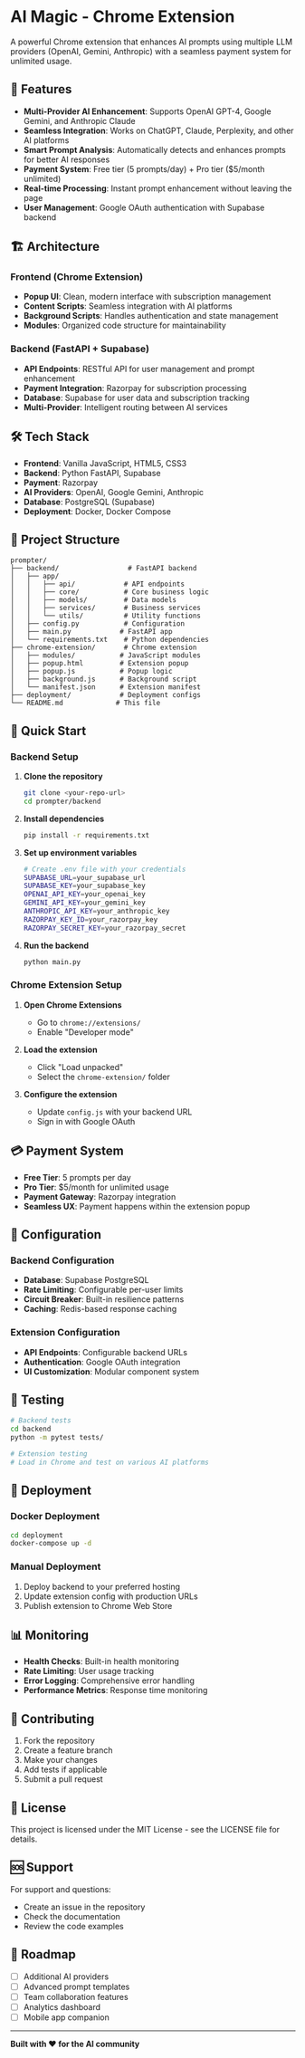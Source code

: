 # AI Magic - Chrome Extension

A powerful Chrome extension that enhances AI prompts using multiple LLM providers (OpenAI, Gemini, Anthropic) with a seamless payment system for unlimited usage.

## 🚀 Features

- **Multi-Provider AI Enhancement**: Supports OpenAI GPT-4, Google Gemini, and Anthropic Claude
- **Seamless Integration**: Works on ChatGPT, Claude, Perplexity, and other AI platforms
- **Smart Prompt Analysis**: Automatically detects and enhances prompts for better AI responses
- **Payment System**: Free tier (5 prompts/day) + Pro tier ($5/month unlimited)
- **Real-time Processing**: Instant prompt enhancement without leaving the page
- **User Management**: Google OAuth authentication with Supabase backend

## 🏗️ Architecture

### Frontend (Chrome Extension)
- **Popup UI**: Clean, modern interface with subscription management
- **Content Scripts**: Seamless integration with AI platforms
- **Background Scripts**: Handles authentication and state management
- **Modules**: Organized code structure for maintainability

### Backend (FastAPI + Supabase)
- **API Endpoints**: RESTful API for user management and prompt enhancement
- **Payment Integration**: Razorpay for subscription processing
- **Database**: Supabase for user data and subscription tracking
- **Multi-Provider**: Intelligent routing between AI services

## 🛠️ Tech Stack

- **Frontend**: Vanilla JavaScript, HTML5, CSS3
- **Backend**: Python FastAPI, Supabase
- **Payment**: Razorpay
- **AI Providers**: OpenAI, Google Gemini, Anthropic
- **Database**: PostgreSQL (Supabase)
- **Deployment**: Docker, Docker Compose

## 📁 Project Structure

```
prompter/
├── backend/                 # FastAPI backend
│   ├── app/
│   │   ├── api/            # API endpoints
│   │   ├── core/           # Core business logic
│   │   ├── models/         # Data models
│   │   ├── services/       # Business services
│   │   └── utils/          # Utility functions
│   ├── config.py           # Configuration
│   ├── main.py            # FastAPI app
│   └── requirements.txt    # Python dependencies
├── chrome-extension/       # Chrome extension
│   ├── modules/           # JavaScript modules
│   ├── popup.html         # Extension popup
│   ├── popup.js           # Popup logic
│   ├── background.js      # Background script
│   └── manifest.json      # Extension manifest
├── deployment/            # Deployment configs
└── README.md             # This file
```

## 🚀 Quick Start

### Backend Setup

1. **Clone the repository**
   ```bash
   git clone <your-repo-url>
   cd prompter/backend
   ```

2. **Install dependencies**
   ```bash
   pip install -r requirements.txt
   ```

3. **Set up environment variables**
   ```bash
   # Create .env file with your credentials
   SUPABASE_URL=your_supabase_url
   SUPABASE_KEY=your_supabase_key
   OPENAI_API_KEY=your_openai_key
   GEMINI_API_KEY=your_gemini_key
   ANTHROPIC_API_KEY=your_anthropic_key
   RAZORPAY_KEY_ID=your_razorpay_key
   RAZORPAY_SECRET_KEY=your_razorpay_secret
   ```

4. **Run the backend**
   ```bash
   python main.py
   ```

### Chrome Extension Setup

1. **Open Chrome Extensions**
   - Go to `chrome://extensions/`
   - Enable "Developer mode"

2. **Load the extension**
   - Click "Load unpacked"
   - Select the `chrome-extension/` folder

3. **Configure the extension**
   - Update `config.js` with your backend URL
   - Sign in with Google OAuth

## 💳 Payment System

- **Free Tier**: 5 prompts per day
- **Pro Tier**: $5/month for unlimited usage
- **Payment Gateway**: Razorpay integration
- **Seamless UX**: Payment happens within the extension popup

## 🔧 Configuration

### Backend Configuration
- **Database**: Supabase PostgreSQL
- **Rate Limiting**: Configurable per-user limits
- **Circuit Breaker**: Built-in resilience patterns
- **Caching**: Redis-based response caching

### Extension Configuration
- **API Endpoints**: Configurable backend URLs
- **Authentication**: Google OAuth integration
- **UI Customization**: Modular component system

## 🧪 Testing

```bash
# Backend tests
cd backend
python -m pytest tests/

# Extension testing
# Load in Chrome and test on various AI platforms
```

## 🚀 Deployment

### Docker Deployment
```bash
cd deployment
docker-compose up -d
```

### Manual Deployment
1. Deploy backend to your preferred hosting
2. Update extension config with production URLs
3. Publish extension to Chrome Web Store

## 📊 Monitoring

- **Health Checks**: Built-in health monitoring
- **Rate Limiting**: User usage tracking
- **Error Logging**: Comprehensive error handling
- **Performance Metrics**: Response time monitoring

## 🤝 Contributing

1. Fork the repository
2. Create a feature branch
3. Make your changes
4. Add tests if applicable
5. Submit a pull request

## 📝 License

This project is licensed under the MIT License - see the LICENSE file for details.

## 🆘 Support

For support and questions:
- Create an issue in the repository
- Check the documentation
- Review the code examples

## 🔮 Roadmap

- [ ] Additional AI providers
- [ ] Advanced prompt templates
- [ ] Team collaboration features
- [ ] Analytics dashboard
- [ ] Mobile app companion

---

**Built with ❤️ for the AI community**
